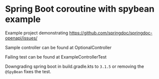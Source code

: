 # Spring Boot coroutine with spybean example

Example project demonstrating https://github.com/springdoc/springdoc-openapi/issues/

Sample controller can be found at OptionalController

Failing test can be found at ExampleControllerTest

Downgrading spring boot in build.gradle.kts to `3.1.5` or removing the `@SpyBean` fixes the test.

